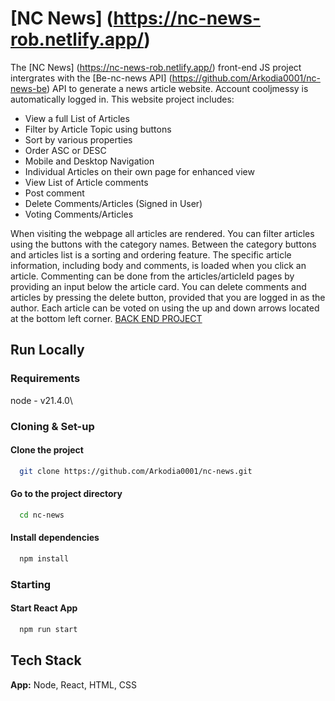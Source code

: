 # [NC News] (https://nc-news-rob.netlify.app/)

The [NC News] (https://nc-news-rob.netlify.app/) front-end JS project intergrates with the [Be-nc-news API] (https://github.com/Arkodia0001/nc-news-be) API to generate a news article website. Account cooljmessy is automatically logged in. 
This website project includes: 

  - View a full List of Articles
  - Filter by Article Topic using buttons
  - Sort by various properties
  - Order ASC or DESC
  - Mobile and Desktop Navigation
  - Individual Articles on their own page for enhanced view
  - View List of Article comments
  - Post comment
  - Delete Comments/Articles (Signed in User)
  - Voting Comments/Articles 


When visiting the webpage all articles are rendered. You can filter articles using the buttons with the category names. Between the category buttons and articles list is a sorting and ordering feature. The specific article information, including body and comments, is loaded when you click an article. Commenting can be done from the articles/articleId pages by providing an input below the article card. You can delete comments and articles by pressing the delete button, provided that you are logged in as the author. Each article can be voted on using the up and down arrows located at the bottom left corner.    [BACK END PROJECT](https://github.com/Arkodia0001/nc-news-be)
## Run Locally
### Requirements

node - v21.4.0\

### Cloning & Set-up

#### Clone the project

```bash
  git clone https://github.com/Arkodia0001/nc-news.git
```

#### Go to the project directory

```bash
  cd nc-news
```

#### Install dependencies

```bash
  npm install
```

### Starting

#### Start React App

```bash
  npm run start
```


## Tech Stack

**App:** Node, React, HTML, CSS